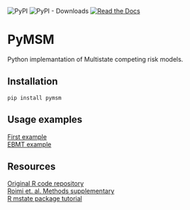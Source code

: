 ![PyPI](https://img.shields.io/pypi/v/pymsm)
![PyPI - Downloads](https://img.shields.io/pypi/dm/pymsm)
[![Read the Docs](https://readthedocs.org/projects/pymsm/badge/)](https://pymsm.readthedocs.io/)


# PyMSM
Python implemantation of Multistate competing risk models.

## Installation
`pip install pymsm`

## Usage examples
[First example](https://github.com/hrossman/pymsm/blob/main/src/pymsm/examples/first_example.ipynb)  
[EBMT example](https://github.com/hrossman/pymsm/blob/main/src/pymsm/examples/ebmt.ipynb)


## Resources  
[Original R code repository](https://github.com/JonathanSomer/covid-19-multi-state-model)  
[Roimi et. al. Methods supplementary](https://oup.silverchair-cdn.com/oup/backfile/Content_public/Journal/jamia/28/6/10.1093_jamia_ocab005/1/ocab005_supplementary_data.pdf?Expires=1643875060&Signature=jEb1TAvDfCw7w3YZ4M1N1hy~BZN1J38RCOLtAmhEY14pASyoQPX9F51ne-5WmRd9oKWn-m52~GGhsy5RnpAIpt0VmnoDmCEA51a1lpnsxn-nt~suKCA2mM2ldM7nPb31xAnFTpX638cob3bGMc3vlj3WKxpLDIUuAqF2lmQf0h5cXeeJXLW1NOAyjlHn1Xj387oSs~vQJfjJ7dwKEVH6M3mtKf1tELJo9CRkSMJuDBApoL7lCgeeM9PuJDT-SHwH9debf10Sk5QvbelLWJpSwSU35ifMEpHxqXputuoPj0z9tdmzjkSXDGN2wIucNnUa9mloF8eNCOWLhYqHjusTPg__&Key-Pair-Id=APKAIE5G5CRDK6RD3PGA)  
[R mstate package tutorial](https://cran.r-project.org/web/packages/mstate/vignettes/Tutorial.pdf)
